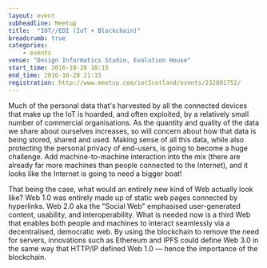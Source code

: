 ```yaml
---
layout: event
subheadline: Meetup
title:  "IOT//EDI (IoT + Blockchain)"
breadcrumb: true
categories:
    - events
venue: "Design Informatics Studio, Evolution House"
start_time: 2016-10-28 18:15
end_time: 2016-10-28 21:15
registration: http://www.meetup.com/iotScotland/events/232801752/
---
```


Much of the personal data that's harvested by all the connected devices that make up the IoT is hoarded, and often exploited, by a relatively small number of commercial organisations. As the quantity and quality of the data we share about ourselves increases, so will concern about how that data is being stored, shared and used. Making sense of all this data, while also protecting the personal privacy of end-users, is going to become a huge challenge. Add machine-to-machine interaction into the mix (there are already far more machines than people connected to the Internet), and it looks like the Internet is going to need a bigger boat!

That being the case, what would an entirely new kind of Web actually look like? Web 1.0 was entirely made up of static web pages connected by hyperlinks. Web 2.0 aka the "Social Web" emphasised user-generated content, usability, and interoperability. What is needed now is a third Web that enables both people and machines to interact seamlessly via a decentralised, democratic web. By using the blockchain to remove the need for servers, innovations such as Ethereum and IPFS could define Web 3.0 in the same way that HTTP/IP defined Web 1.0 &mdash; hence the importance of the blockchain. 


